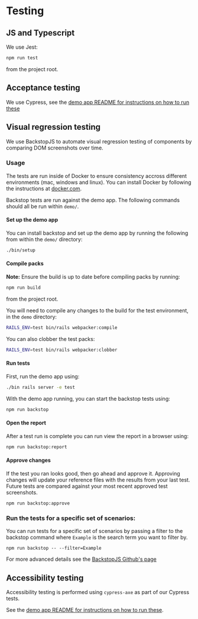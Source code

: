 # Testing

## JS and Typescript

We use Jest:

```sh
npm run test
```

from the project root.

## Acceptance testing

We use Cypress, see the [demo app README for instructions on how to run these](../demo/README.md)

## Visual regression testing

We use BackstopJS to automate visual regression testing of components by comparing DOM screenshots over time.

### Usage

The tests are run inside of Docker to ensure consistency accross different environments (mac, windows and linux). You can install Docker by following the instructions at [docker.com](https://www.docker.com/products/docker-desktop).

Backstop tests are run against the demo app. The following commands should all be run within `demo/`.

#### Set up the demo app

You can install backstop and set up the demo app by running the following from within the `demo/` directory:

```sh
./bin/setup
```

#### Compile packs

**Note:** Ensure the build is up to date before compiling packs by running:

```sh
npm run build
```

from the project root.

You will need to compile any changes to the build for the test environment, in
the `demo` directory:

```sh
RAILS_ENV=test bin/rails webpacker:compile
```

You can also clobber the test packs:

```sh
RAILS_ENV=test bin/rails webpacker:clobber
```

#### Run tests

First, run the demo app using:

```sh
./bin rails server -e test
```

With the demo app running, you can start the backstop tests using:

```sh
npm run backstop
```

#### Open the report

After a test run is complete you can run view the report in a browser using:

```sh
npm run backstop:report
```

#### Approve changes

If the test you ran looks good, then go ahead and approve it. Approving changes will update your reference files with the results from your last test. Future tests are compared against your most recent approved test screenshots.

```
npm run backstop:approve
```

### Run the tests for a specific set of scenarios:

You can run tests for a specific set of scenarios by passing a filter to the backstop command where `Example` is the search term you want to filter by.

```
npm run backstop -- --filter=Example
```

For more advanced details see the [BackstopJS Github's page](https://github.com/garris/BackstopJS)

## Accessibility testing

Accessibility testing is performed using `cypress-axe` as part of our Cypress tests.

See the [demo app README for instructions on how to run these](../demo/README.md).
